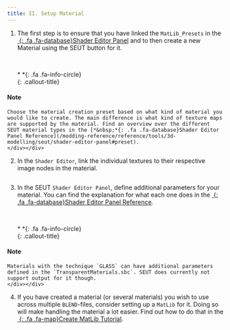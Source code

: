 ```yaml
---
title: II. Setup Material
---
```

1. The first step is to ensure that you have linked the `MatLib_Presets` in the [*&nbsp;*{: .fa .fa-database}Shader Editor Panel](/modding-reference/reference/tools/3d-modelling/seut/shader-editor-panel) and to then create a new Material using the SEUT button for it.

    ![]()
<br><br/>

    <div class="callout-block callout-info"><div class="icon-holder">*&nbsp;*{: .fa .fa-info-circle}
    </div><div class="content">
    {: .callout-title}
#### Note
    Choose the material creation preset based on what kind of material you would like to create. The main difference is what kind of texture maps are supported by the material. Find an overview over the different SEUT material types in the [*&nbsp;*{: .fa .fa-database}Shader Editor Panel Reference](/modding-reference/reference/tools/3d-modelling/seut/shader-editor-panel#preset).
    </div></div>

2. In the `Shader Editor`, link the individual textures to their respective image nodes in the material.

    ![]()

3. In the SEUT `Shader Editor Panel`, define additional parameters for your material. You can find the explanation for what each one does in the [*&nbsp;*{: .fa .fa-database}Shader Editor Panel Reference](/modding-reference/reference/tools/3d-modelling/seut/shader-editor-panel#preset). 

    ![]()
<br><br/>

    <div class="callout-block callout-info"><div class="icon-holder">*&nbsp;*{: .fa .fa-info-circle}
    </div><div class="content">
    {: .callout-title}
#### Note
    Materials with the technique `GLASS` can have additional parameters defined in the `TransparentMaterials.sbc`. SEUT does currently not support output for it though.
    </div></div>

4. If you have created a material (or several materials) you wish to use across multiple `BLEND`-files, consider setting up a `MatLib` for it. Doing so will make handling the material a lot easier. Find out how to do that in the [*&nbsp;*{: .fa .fa-map}Create MatLib Tutorial](/modding-reference/tutorials/tools/3d-modelling/seut/create-matlib).
<br><br/>